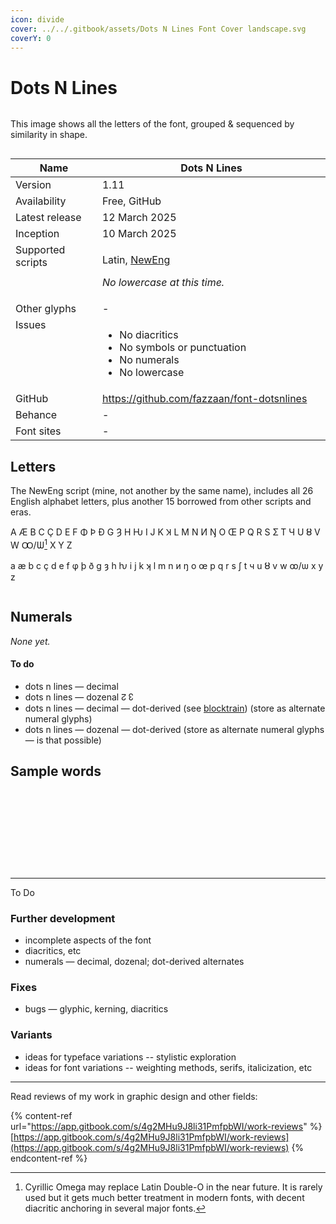 ```yaml
---
icon: divide
cover: ../../.gitbook/assets/Dots N Lines Font Cover landscape.svg
coverY: 0
---
```


# Dots N Lines

<figure><picture><source srcset="../../.gitbook/assets/Space in Dots N Line _Dark.png" media="(prefers-color-scheme: dark)"><img src="../../.gitbook/assets/Space in Dots N Line _Light.png" alt=""></picture><figcaption></figcaption></figure>

This image shows all the letters of the font, grouped & sequenced by similarity in shape.

<figure><picture><source srcset="../../.gitbook/assets/Screenshot Windows Font Settings inverted.png" media="(prefers-color-scheme: dark)"><img src="../../.gitbook/assets/Screenshot Windows Font Settings.png" alt=""></picture><figcaption></figcaption></figure>

<table><thead><tr><th width="162" valign="top">Name</th><th width="440">Dots N Lines</th></tr></thead><tbody><tr><td valign="top">Version</td><td>1.11</td></tr><tr><td valign="top">Availability</td><td>Free, GitHub</td></tr><tr><td valign="top">Latest release</td><td>12 March 2025</td></tr><tr><td valign="top">Inception</td><td>10 March 2025</td></tr><tr><td valign="top">Supported scripts</td><td><p>Latin, <a href="https://app.gitbook.com/o/bhv2aXe6eExkCxRzuAVK/s/nQuhfcBU5w4vA1rwurTv/">NewEng</a> </p><p><em>No lowercase at this time.</em> </p></td></tr><tr><td valign="top">Other glyphs</td><td>-</td></tr><tr><td valign="top">Issues</td><td><ul><li>No diacritics</li><li>No symbols or punctuation</li><li>No numerals</li><li>No lowercase </li></ul></td></tr><tr><td valign="top">GitHub</td><td><a href="https://github.com/fazzaan/font-dotsnlines">https://github.com/fazzaan/font-dotsnlines</a> </td></tr><tr><td valign="top">Behance</td><td>-</td></tr><tr><td valign="top">Font sites</td><td>-</td></tr></tbody></table>

## Letters

The NewEng script (mine, not another by the same name), includes all 26 English alphabet letters, plus another 15 borrowed from other scripts and eras.

A Æ B C Ç D E F Φ Þ Đ G Ȝ H Ƕ I J K Ʞ L M N И Ŋ O Œ P Q R S Ʃ T Ч U Ȣ V W Ꝏ/Ѡ[^1] X Y Z

a æ b c ç d e f φ þ ð g ȝ h ƕ i j k ʞ l m n и ŋ o œ p q r s ʃ t ч u ȣ v w ꝏ/ѡ x y z

<figure><img src="../../.gitbook/assets/Alphabet DotsNLines Lowercase.svg" alt=""><figcaption></figcaption></figure>

## Numerals

_None yet._&#x20;

#### To do

* dots n lines — decimal
* dots n lines — dozenal ↊ ↋
* dots n lines — decimal — dot-derived (see [blocktrain](blocktrain/ "mention")) (store as alternate numeral glyphs)
* dots n lines — dozenal — dot-derived (store as alternate numeral glyphs — is that possible)

## Sample words

<figure><img src="../../.gitbook/assets/Word DotsNLines Aether.svg" alt=""><figcaption></figcaption></figure>

<figure><img src="../../.gitbook/assets/Word DotsNLines Circle.svg" alt=""><figcaption></figcaption></figure>

<figure><img src="../../.gitbook/assets/Word DotsNLines Clothing.svg" alt=""><figcaption></figcaption></figure>

<figure><img src="../../.gitbook/assets/Word DotsNLines Couple Should.svg" alt=""><figcaption></figcaption></figure>

<figure><img src="../../.gitbook/assets/Word DotsNLines Fifth Eighth.svg" alt=""><figcaption></figcaption></figure>

<figure><img src="../../.gitbook/assets/Word DotsNLines Mechanic.svg" alt=""><figcaption></figcaption></figure>

<figure><img src="../../.gitbook/assets/Word DotsNLines Month Kitchen.svg" alt=""><figcaption></figcaption></figure>

<figure><img src="../../.gitbook/assets/Word DotsNLines Photograph.svg" alt=""><figcaption></figcaption></figure>

<figure><img src="../../.gitbook/assets/Word DotsNLines Psychedelic.svg" alt=""><figcaption></figcaption></figure>

<figure><img src="../../.gitbook/assets/Word DotsNLines Stronger.svg" alt=""><figcaption></figcaption></figure>

***

To Do


### Further development

* incomplete aspects of the font
* diacritics, etc
* numerals — decimal, dozenal; dot-derived alternates

### Fixes

* bugs — glyphic, kerning, diacritics

### Variants

* ideas for typeface variations -- stylistic exploration
* ideas for font variations -- weighting methods, serifs, italicization, etc

***

Read reviews of my work in graphic design and other fields:

{% content-ref url="https://app.gitbook.com/s/4g2MHu9J8li31PmfpbWI/work-reviews" %}
[https://app.gitbook.com/s/4g2MHu9J8li31PmfpbWI/work-reviews](https://app.gitbook.com/s/4g2MHu9J8li31PmfpbWI/work-reviews)
{% endcontent-ref %}



[^1]: Cyrillic Omega may replace Latin Double-O in the near future. It is rarely used but it gets much better treatment in modern fonts, with decent diacritic anchoring in several major fonts.
